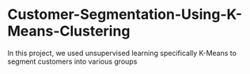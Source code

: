 # Customer-Segmentation-Using-K-Means-Clustering
In this project, we used unsupervised learning specifically K-Means to segment customers into various groups 
